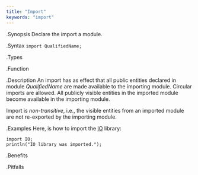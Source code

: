 ```yaml
---
title: "Import"
keywords: "import"
---
```


.Synopsis
Declare the import a module.

.Syntax
`import QualifiedName;`

.Types

.Function

.Description
An import has as effect that all public entities declared in module _QualifiedName_ are made available to the importing module. Circular imports are allowed. All publicly visible entities in the imported module become available in the importing module.

Import is _non-transitive_, i.e., the visible entities from an imported module are not re-exported by the importing module.

.Examples
Here, is how to import the [IO]((Library:IO)) library:
```rascal-shell
import IO;
println("IO library was imported.");
```

.Benefits

.Pitfalls


